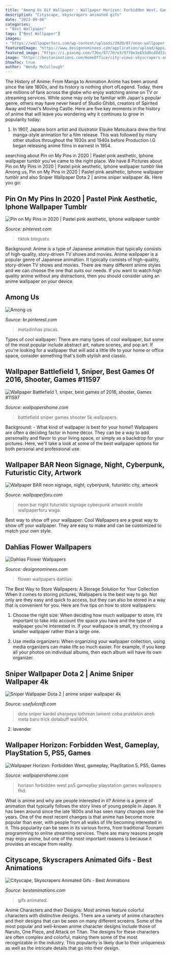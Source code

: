 ```yaml
---
title: "Among Us Gif Wallpaper : Wallpaper Horizon: Forbidden West, Gameplay, Playstation 5, Ps5, Games"
description: "Cityscape, skyscrapers animated gifs"
date: "2022-09-06"
categories:
- "Best Wallpaper"
tags: ["Best Wallpaper"]
images:
- "https://wallpaperforu.com/wp-content/uploads/2020/07/neon-wallpaper-200702141100421440x2560.jpg"
featuredImage: "https://www.designnominees.com/application/upload/Apps/2020/06/dahlias-flower-wallpapers-145.jpg"
featured_image: "https://i.pinimg.com/736x/97/70/e3/9770e3e653d0cd8d31c45c4b6d7bddc2.jpg"
image: "https://bestanimations.com/HomeOffice/city-views-skyscrapers-animated-gif-13.gif"
ShowToc: true
author: "Wendy McCullough"
---
```



The History of Anime: From Manga to Animation
Anime has been around since the late 1800s, and its history is nothing short ofLegend. Today, there are millions of fans across the globe who enjoy watching anime on TV or streaming services. While some may only be familiar with Japan's popular genre, others may have never heard of Studio Ghibli, creators of Spirited Away and Howl's Moving Castle. Here are five key moments in the history of anime that will leave you wondering why it continues to grow in popularity today:
1) In 1907, Japans born artist and illustrator Eisuke Matsubara drew the first manga-style animation for a film release. This was followed by many other studios throughout the 1930s and 1940s before Production I.G began releasing anime films in earnest in 1954.

	

		
searching about Pin on My Pins in 2020 | Pastel pink aesthetic, Iphone wallpaper tumblr you've came to the right place. We have 8 Pictures about Pin on My Pins in 2020 | Pastel pink aesthetic, Iphone wallpaper tumblr like Among us, Pin on My Pins in 2020 | Pastel pink aesthetic, Iphone wallpaper tumblr and also Sniper Wallpaper Dota 2 | anime sniper wallpaper 4k. Here you go:
		
    
## Pin On My Pins In 2020 | Pastel Pink Aesthetic, Iphone Wallpaper Tumblr

<img loading=lazy src="https://i.pinimg.com/736x/97/70/e3/9770e3e653d0cd8d31c45c4b6d7bddc2.jpg" onerror="this.onerror=null;this.src='https://tse3.mm.bing.net/th?id=OIP.59ufam55e9HaOQoCGGRSNwHaNK&amp;pid=15.1';" alt="Pin on My Pins in 2020 | Pastel pink aesthetic, Iphone wallpaper tumblr">

_Source: pinterest.com_

>tiktok blogustv. 

	

Background: Anime is a type of Japanese animation that typically consists of high-quality, story-driven TV shows and movies.
Anime wallpaper is a popular genre of Japanese animation. It typically consists of high-quality, story-driven TV shows and movies. There are many different anime styles and we can choose the one that suits our needs. If you want to watch high quality anime without any distractions, then you should consider using an anime wallpaper on your device.

    
## Among Us

<img loading=lazy src="https://i.pinimg.com/736x/91/bd/2d/91bd2d8c8fb66f21a0838e6daf8461f1.jpg" onerror="this.onerror=null;this.src='https://tse3.mm.bing.net/th?id=OIP.AYzfWd6KHBcr8C0P8X4njAHaNK&amp;pid=15.1';" alt="Among us">

_Source: br.pinterest.com_

>metadinhas placas. 

	

Types of cool wallpaper:
There are many types of cool wallpaper, but some of the most popular include abstract art, nature scenes, and pop art. If you're looking for a wallpaper that will add a little life to your home or office space, consider something that's both stylish and classic.

    
## Wallpaper Battlefield 1, Sniper, Best Games Of 2016, Shooter, Games #11597

<img loading=lazy src="https://wallpapershome.com/images/wallpapers/battlefield-1-5120x2880-sniper-best-games-of-2016-shooter-11597.jpg" onerror="this.onerror=null;this.src='https://tse2.mm.bing.net/th?id=OIP.tJMQx5RgCoIqReJfx42aKwHaEK&amp;pid=15.1';" alt="Wallpaper Battlefield 1, sniper, best games of 2016, shooter, Games #11597">

_Source: wallpapershome.com_

>battlefield sniper games shooter 5k wallpapers. 

	

Background: - What kind of wallpaper is best for your home?
Wallpapers are often a deciding factor in home décor. They can be a way to add personality and flavor to your living space, or simply as a backdrop for your pictures. Here, we'll take a look at some of the best wallpaper options for both personal and professional use.

    
## Wallpaper BAR Neon Signage, Night, Cyberpunk, Futuristic City, Artwork

<img loading=lazy src="https://wallpaperforu.com/wp-content/uploads/2020/07/neon-wallpaper-200702141100421440x2560.jpg" onerror="this.onerror=null;this.src='https://tse3.mm.bing.net/th?id=OIP.V_zsYA4sPUZAokOPPy5V9QHaNK&amp;pid=15.1';" alt="Wallpaper BAR neon signage, night, cyberpunk, futuristic city, artwork">

_Source: wallpaperforu.com_

>neon bar night futuristic signage cyberpunk artwork mobile wallpaperforu wxga. 

	

Best way to show off your wallpaper:
Cool Wallpapers are a great way to show off your wallpaper. They are easy to make and can be customized to match your own style.

    
## Dahlias Flower Wallpapers

<img loading=lazy src="https://www.designnominees.com/application/upload/Apps/2020/06/dahlias-flower-wallpapers-145.jpg" onerror="this.onerror=null;this.src='https://tse3.mm.bing.net/th?id=OIP.NzvEKaYWeOJ1zZCwIe3wRAHaNK&amp;pid=15.1';" alt="Dahlias Flower Wallpapers">

_Source: designnominees.com_

>flower wallpapers dahlias. 

	

The Best Way to Store Wallpapers: A Storage Solution for Your Collection
When it comes to storing pictures, Wallpapers is the best way to go. Not only are they easy and quick to access, but they can also be stored in a way that is convenient for you. Here are five tips on how to store wallpapers:
1) Choose the right size: When deciding how much wallpaper to store, it’s important to take into account the space you have and the type of wallpaper you’re interested in. If your wallspace is small, try choosing a smaller wallpaper rather than a large one.

2) Use media organizers: When organizing your wallpaper collection, using media organizers can make life so much easier. For example, if you keep all your photos on individual albums, then each album will have its own organizer.

    
## Sniper Wallpaper Dota 2 | Anime Sniper Wallpaper 4k

<img loading=lazy src="https://www.usefulcraft.com/wp-content/uploads/2020/07/sniper-wallpaper-dota-2-22.jpg" onerror="this.onerror=null;this.src='https://tse2.mm.bing.net/th?id=OIP.RO0WESrvI445EKHdqKGyngHaEK&amp;pid=15.1';" alt="Sniper Wallpaper Dota 2 | anime sniper wallpaper 4k">

_Source: usefulcraft.com_

>dota sniper kardel sharpeye lothrean lament coba praktekin aneh meta baru trick dotabuff wall404. 

	

2. lavender 

    
## Wallpaper Horizon: Forbidden West, Gameplay, PlayStation 5, PS5, Games

<img loading=lazy src="https://wallpapershome.com/images/wallpapers/horizon-forbidden-west-1920x1080-gameplay-playstation-5-ps5-22593.jpg" onerror="this.onerror=null;this.src='https://tse4.mm.bing.net/th?id=OIP.Fj4E1c-d-atl5Mq5xqK9owHaEK&amp;pid=15.1';" alt="Wallpaper Horizon: Forbidden West, gameplay, PlayStation 5, PS5, Games">

_Source: wallpapershome.com_

>horizon forbidden west ps5 gameplay playstation games wallpapers fhd. 

	

What is anime and why are people interested in it?
Anime is a genre of animation that typically follows the story lines of young people in Japan. It has been around since the late 1800s and has seen many changes over the years. One of the most recent changes is that anime has become more popular than ever, with people from all walks of life becoming interested in it. This popularity can be seen in its various forms, from traditional Toonami programming to online streaming services. There are many reasons people may enjoy anime, but one of the most important reasons is because it provides an escape from reality.

    
## Cityscape, Skyscrapers Animated Gifs - Best Animations

<img loading=lazy src="https://bestanimations.com/HomeOffice/city-views-skyscrapers-animated-gif-13.gif" onerror="this.onerror=null;this.src='https://tse3.mm.bing.net/th?id=OIP.HPsrgCe_lwJzAOh_yLsKTAHaKX&amp;pid=15.1';" alt="Cityscape, Skyscrapers Animated Gifs - Best Animations">

_Source: bestanimations.com_

>gifs animated. 

	

Anime Characters and their Designs: Most animes feature colorful characters with distinctive designs.
There are a variety of anime characters and their designs that can be seen on many different screens. Some of the most popular and well-known anime character designs include those of Naruto, One Piece, and Attack on Titan. The designs for these characters are often complex and colorful, making them some of the most recognizable in the industry. This popularity is likely due to their uniqueness as well as the intricate details that go into their design.

